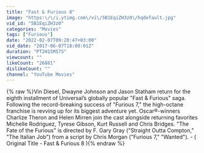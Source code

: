 ```yaml
---
title: "Fast & Furious 8"
image: "https:\/\/i.ytimg.com\/vi\/5B1EqiZH3z0\/hqdefault.jpg"
vid_id: "5B1EqiZH3z0"
categories: "Movies"
tags: ["Furious"]
date: "2022-02-07T09:20:47+03:00"
vid_date: "2017-06-07T18:00:01Z"
duration: "PT2H15M57S"
viewcount: ""
likeCount: "26881"
dislikeCount: ""
channel: "YouTube Movies"
---
```

{% raw %}Vin Diesel, Dwayne Johnson and Jason Statham return for the eighth installment of Universal’s globally popular &quot;Fast &amp; Furious&quot; saga. Following the record-breaking success of &quot;Furious 7,&quot; the high-octane franchise is revving up for its biggest adventure yet. Oscar®-winners Charlize Theron and Helen Mirren join the cast alongside returning favorites Michelle Rodriguez, Tyrese Gibson, Kurt Russell and Chris Bridges. &quot;The Fate of the Furious&quot; is directed by F. Gary Gray (&quot;Straight Outta Compton,&quot; &quot;The Italian Job&quot;) from a script by Chris Morgan (&quot;Furious 7,&quot; &quot;Wanted&quot;). - ( Original Title - Fast &amp; Furious 8 ){% endraw %}
